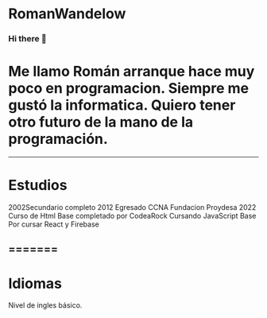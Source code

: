 # RomanWandelow

### Hi there 👋

Me llamo Román arranque hace muy poco en programacion.
Siempre me gustó la informatica. 
Quiero tener otro futuro de la mano de la programación.
=======
----------------------------------------------------------------------------
# Estudios 
2002Secundario completo 
2012 Egresado CCNA Fundacion Proydesa
2022 Curso de Html Base completado por CodeaRock 
Cursando JavaScript Base 
Por cursar React y Firebase

=======
---------------------------------------------------------------------------
# Idiomas
Nivel de ingles básico.

# 
